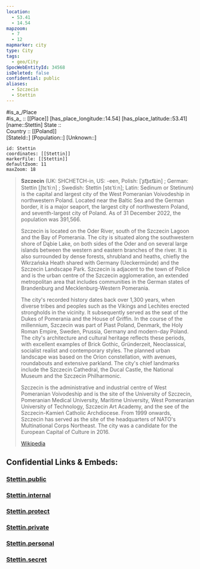 ```yaml
---
location:
  - 53.41
  - 14.54
mapzoom:
  - 7
  - 12
mapmarker: city
type: City
tags:
  - geo/City
SpocWebEntityId: 34568
isDeleted: false
confidential: public
aliases:
  - Szczecin
  - Stettin
---
```

#is_a_/Place  
#is_a_ :: [[Place]] 
[has_place_longitude::14.54] 
[has_place_latitude::53.41] 
[name::Stettin] 
State ::  
Country :: [[Poland]]  
[StateId::] 
[Population::] 
[Unknown::] 


```leaflet
id: Stettin
coordinates: [[Stettin]] 
markerFile: [[Stettin]] 
defaultZoom: 11 
maxZoom: 18
```

> **Szczecin** (UK:  SHCHETCH-in, US:  -⁠een, Polish: [ˈʂt͡ʂɛt͡ɕin] ; German: Stettin [ʃtɛˈtiːn] ; Swedish: Stettin [stɛˈtiːn]; Latin: Sedinum or Stetinum) 
> is the capital and largest city of the West Pomeranian Voivodeship 
> in northwestern Poland. 
> Located near the Baltic Sea and the German border, 
> it is a major seaport, the largest city of northwestern Poland, 
> and seventh-largest city of Poland. 
> As of 31 December 2022, the population was 391,566.
>
> Szczecin is located on the Oder River, 
> south of the Szczecin Lagoon and the Bay of Pomerania. 
> The city is situated along the southwestern shore of Dąbie Lake, on both sides of the Oder and on several large islands between the western and eastern branches of the river. It is also surrounded by dense forests, shrubland and heaths, chiefly the Wkrzańska Heath shared with Germany (Ueckermünde) and the Szczecin Landscape Park. Szczecin is adjacent to the town of Police and is the urban centre of the Szczecin agglomeration, an extended metropolitan area that includes communities in the German states of Brandenburg and Mecklenburg-Western Pomerania.
>
> The city's recorded history dates back over 1,300 years, when diverse tribes and peoples such as the Vikings and Lechites erected strongholds in the vicinity. It subsequently served as the seat of the Dukes of Pomerania and the House of Griffin. In the course of the millennium, Szczecin was part of Piast Poland, Denmark, the Holy Roman Empire, Sweden, Prussia, Germany and modern-day Poland. The city's architecture and cultural heritage reflects these periods, with excellent examples of Brick Gothic, Gründerzeit, Neoclassical, socialist realist and contemporary styles. The planned urban landscape was based on the Orion constellation, with avenues, roundabouts and extensive parkland. The city's chief landmarks include the Szczecin Cathedral, the Ducal Castle, the National Museum and the Szczecin Philharmonic.
>
> Szczecin is the administrative and industrial centre of West Pomeranian Voivodeship and is the site of the University of Szczecin, Pomeranian Medical University, Maritime University, West Pomeranian University of Technology, Szczecin Art Academy, and the see of the Szczecin-Kamień Catholic Archdiocese. From 1999 onwards, Szczecin has served as the site of the headquarters of NATO's Multinational Corps Northeast. The city was a candidate for the European Capital of Culture in 2016.
>
> [Wikipedia](https://en.wikipedia.org/wiki/Szczecin)


## Confidential Links & Embeds: 

### [Stettin.public](/_public/\Earth\Continent\Europe\Europe~East\Poland\Provinces~Poland\West_Pomeranian\counties~Zachodniopomorskie\Szczecin,CountyStettin.public.md) 

### [Stettin.internal](/_internal/\Earth\Continent\Europe\Europe~East\Poland\Provinces~Poland\West_Pomeranian\counties~Zachodniopomorskie\Szczecin,CountyStettin.internal.md) 

### [Stettin.protect](/_protect/\Earth\Continent\Europe\Europe~East\Poland\Provinces~Poland\West_Pomeranian\counties~Zachodniopomorskie\Szczecin,CountyStettin.protect.md) 

### [Stettin.private](/_private/\Earth\Continent\Europe\Europe~East\Poland\Provinces~Poland\West_Pomeranian\counties~Zachodniopomorskie\Szczecin,CountyStettin.private.md) 

### [Stettin.personal](/_personal/\Earth\Continent\Europe\Europe~East\Poland\Provinces~Poland\West_Pomeranian\counties~Zachodniopomorskie\Szczecin,CountyStettin.personal.md) 

### [Stettin.secret](/_secret/\Earth\Continent\Europe\Europe~East\Poland\Provinces~Poland\West_Pomeranian\counties~Zachodniopomorskie\Szczecin,CountyStettin.secret.md)

